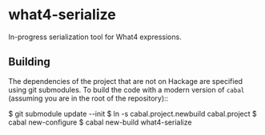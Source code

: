 # what4-serialize

In-progress serialization tool for What4 expressions.

Building
--------

The dependencies of the project that are not on Hackage are specified using git submodules.  To build the code with a modern version of ``cabal`` (assuming you are in the root of the repository)::

  $ git submodule update --init
  $ ln -s cabal.project.newbuild cabal.project
  $ cabal new-configure
  $ cabal new-build what4-serialize
